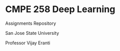 # CMPE 258 Deep Learning
Assignments Repository 

San Jose State University

Professor Vijay Eranti



